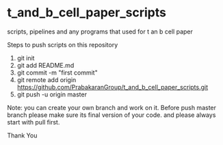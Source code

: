 # t_and_b_cell_paper_scripts
scripts, pipelines and any programs that used for t an b cell paper

Steps to push scripts on this repository 

1) git init
2) git add README.md
3) git commit -m "first commit"
4) git remote add origin https://github.com/PrabakaranGroup/t_and_b_cell_paper_scripts.git
5) git push -u origin master

Note: you can create your own branch and work on it. Before push master branch please make sure its final version of your code. 
and please always start with pull first. 

Thank You
